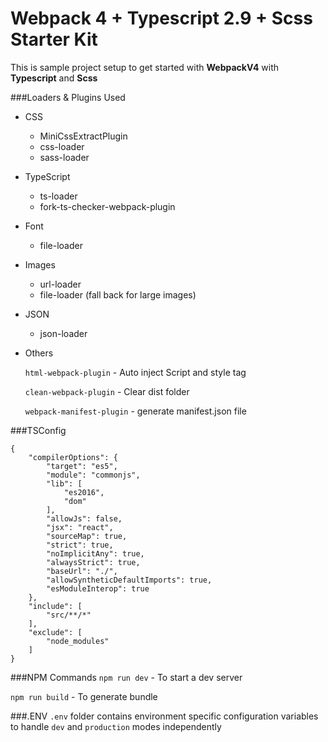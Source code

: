 # Webpack 4 + Typescript 2.9 + Scss Starter Kit

This is sample project setup to get started with **WebpackV4** with **Typescript** and **Scss**

###Loaders & Plugins Used
- CSS
    - MiniCssExtractPlugin
    - css-loader
    - sass-loader

- TypeScript
    - ts-loader
    - fork-ts-checker-webpack-plugin
    
- Font
    - file-loader
- Images
    - url-loader
    - file-loader (fall back for large images)
- JSON
    - json-loader

- Others
    
    `html-webpack-plugin` -  Auto inject Script and style tag
    
    `clean-webpack-plugin` - Clear dist folder
    
    `webpack-manifest-plugin` - generate manifest.json file

         
###TSConfig
```
{
    "compilerOptions": {
        "target": "es5",
        "module": "commonjs",
        "lib": [
            "es2016",
            "dom"
        ],
        "allowJs": false,
        "jsx": "react",
        "sourceMap": true,
        "strict": true,
        "noImplicitAny": true,
        "alwaysStrict": true,
        "baseUrl": "./",
        "allowSyntheticDefaultImports": true,
        "esModuleInterop": true
    },
    "include": [
        "src/**/*"
    ],
    "exclude": [
        "node_modules"
    ]
}
```
                    
###NPM Commands
`npm run dev`  - To start a dev server

`npm run build` - To generate bundle

###.ENV
`.env` folder contains environment specific configuration  variables to handle `dev` and `production` modes independently   
